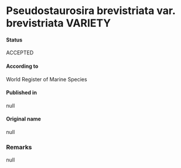Pseudostaurosira brevistriata var. brevistriata VARIETY
=======

#### Status
ACCEPTED

#### According to
World Register of Marine Species

#### Published in
null

#### Original name
null

### Remarks
null